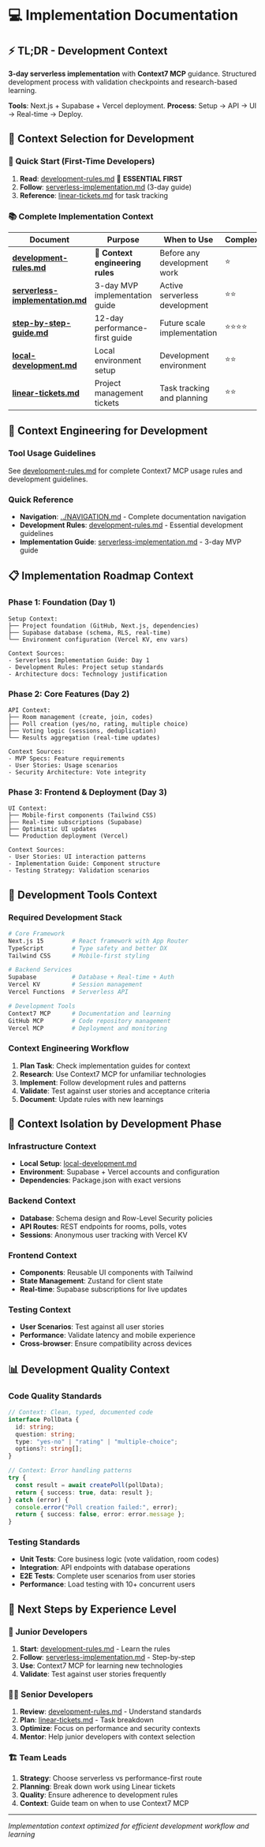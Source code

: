 # 💻 Implementation Documentation

## ⚡ **TL;DR - Development Context**

**3-day serverless implementation** with **Context7 MCP** guidance. Structured development process with validation checkpoints and research-based learning.

**Tools**: Next.js + Supabase + Vercel deployment. **Process**: Setup → API → UI → Real-time → Deploy.

## 🎯 **Context Selection for Development**

### **🚀 Quick Start (First-Time Developers)**

1. **Read**: [development-rules.md](./development-rules.md) 🔧 **ESSENTIAL FIRST**
2. **Follow**: [serverless-implementation.md](./serverless-implementation.md) (3-day guide)
3. **Reference**: [linear-tickets.md](./linear-tickets.md) for task tracking

### **📚 Complete Implementation Context**

| Document                                                           | Purpose                          | When to Use                   | Complexity |
| ------------------------------------------------------------------ | -------------------------------- | ----------------------------- | ---------- |
| **[development-rules.md](./development-rules.md)**                 | 🔧 **Context engineering rules** | Before any development work   | ⭐         |
| **[serverless-implementation.md](./serverless-implementation.md)** | 3-day MVP implementation guide   | Active serverless development | ⭐⭐       |
| **[step-by-step-guide.md](./step-by-step-guide.md)**               | 12-day performance-first guide   | Future scale implementation   | ⭐⭐⭐⭐   |
| **[local-development.md](./local-development.md)**                 | Local environment setup          | Development environment       | ⭐⭐       |
| **[linear-tickets.md](./linear-tickets.md)**                       | Project management tickets       | Task tracking and planning    | ⭐⭐       |

## 🧠 **Context Engineering for Development**

### **Tool Usage Guidelines**

See [development-rules.md](./development-rules.md) for complete Context7 MCP usage rules and development guidelines.

### **Quick Reference**

- **Navigation**: [../NAVIGATION.md](../NAVIGATION.md) - Complete documentation navigation
- **Development Rules**: [development-rules.md](./development-rules.md) - Essential development guidelines
- **Implementation Guide**: [serverless-implementation.md](./serverless-implementation.md) - 3-day MVP guide

## 📋 **Implementation Roadmap Context**

### **Phase 1: Foundation (Day 1)**

```
Setup Context:
├── Project foundation (GitHub, Next.js, dependencies)
├── Supabase database (schema, RLS, real-time)
└── Environment configuration (Vercel KV, env vars)

Context Sources:
- Serverless Implementation Guide: Day 1
- Development Rules: Project setup standards
- Architecture docs: Technology justification
```

### **Phase 2: Core Features (Day 2)**

```
API Context:
├── Room management (create, join, codes)
├── Poll creation (yes/no, rating, multiple choice)
├── Voting logic (sessions, deduplication)
└── Results aggregation (real-time updates)

Context Sources:
- MVP Specs: Feature requirements
- User Stories: Usage scenarios
- Security Architecture: Vote integrity
```

### **Phase 3: Frontend & Deployment (Day 3)**

```
UI Context:
├── Mobile-first components (Tailwind CSS)
├── Real-time subscriptions (Supabase)
├── Optimistic UI updates
└── Production deployment (Vercel)

Context Sources:
- User Stories: UI interaction patterns
- Implementation Guide: Component structure
- Testing Strategy: Validation scenarios
```

## 🔧 **Development Tools Context**

### **Required Development Stack**

```bash
# Core Framework
Next.js 15        # React framework with App Router
TypeScript        # Type safety and better DX
Tailwind CSS      # Mobile-first styling

# Backend Services
Supabase          # Database + Real-time + Auth
Vercel KV         # Session management
Vercel Functions  # Serverless API

# Development Tools
Context7 MCP      # Documentation and learning
GitHub MCP        # Code repository management
Vercel MCP        # Deployment and monitoring
```

### **Context Engineering Workflow**

1. **Plan Task**: Check implementation guides for context
2. **Research**: Use Context7 MCP for unfamiliar technologies
3. **Implement**: Follow development rules and patterns
4. **Validate**: Test against user stories and acceptance criteria
5. **Document**: Update rules with new learnings

## 🎯 **Context Isolation by Development Phase**

### **Infrastructure Context**

- **Local Setup**: [local-development.md](./local-development.md)
- **Environment**: Supabase + Vercel accounts and configuration
- **Dependencies**: Package.json with exact versions

### **Backend Context**

- **Database**: Schema design and Row-Level Security policies
- **API Routes**: REST endpoints for rooms, polls, votes
- **Sessions**: Anonymous user tracking with Vercel KV

### **Frontend Context**

- **Components**: Reusable UI components with Tailwind
- **State Management**: Zustand for client state
- **Real-time**: Supabase subscriptions for live updates

### **Testing Context**

- **User Scenarios**: Test against all user stories
- **Performance**: Validate latency and mobile experience
- **Cross-browser**: Ensure compatibility across devices

## 📊 **Development Quality Context**

### **Code Quality Standards**

```typescript
// Context: Clean, typed, documented code
interface PollData {
  id: string;
  question: string;
  type: "yes-no" | "rating" | "multiple-choice";
  options?: string[];
}

// Context: Error handling patterns
try {
  const result = await createPoll(pollData);
  return { success: true, data: result };
} catch (error) {
  console.error("Poll creation failed:", error);
  return { success: false, error: error.message };
}
```

### **Testing Standards**

- **Unit Tests**: Core business logic (vote validation, room codes)
- **Integration**: API endpoints with database operations
- **E2E Tests**: Complete user scenarios from user stories
- **Performance**: Load testing with 10+ concurrent users

## 🚀 **Next Steps by Experience Level**

### **👶 Junior Developers**

1. **Start**: [development-rules.md](./development-rules.md) - Learn the rules
2. **Follow**: [serverless-implementation.md](./serverless-implementation.md) - Step-by-step
3. **Use**: Context7 MCP for learning new technologies
4. **Validate**: Test against user stories frequently

### **👨‍💻 Senior Developers**

1. **Review**: [development-rules.md](./development-rules.md) - Understand standards
2. **Plan**: [linear-tickets.md](./linear-tickets.md) - Task breakdown
3. **Optimize**: Focus on performance and security contexts
4. **Mentor**: Help junior developers with context selection

### **🏗️ Team Leads**

1. **Strategy**: Choose serverless vs performance-first route
2. **Planning**: Break down work using Linear tickets
3. **Quality**: Ensure adherence to development rules
4. **Context**: Guide team on when to use Context7 MCP

---

_Implementation context optimized for efficient development workflow and learning_
